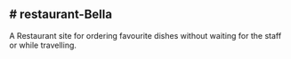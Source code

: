 <h2># restaurant-Bella</h2>
 A Restaurant site for ordering favourite dishes without waiting for the staff or while travelling.
 
